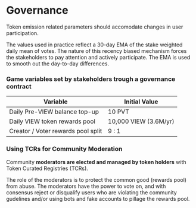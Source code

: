 # Governance

Token emission related parameters should accomodate changes in user participation. 

The values used in practice reflect a 30-day EMA of the stake weighted daily mean of votes. The nature of this recency biased mechanism forces the stakeholders to pay attention and actively participate. The EMA is used to smooth out the day-to-day differences.

### Game variables set by stakeholders trough a governance contract

| Variable                           | Initial Value         |
| ---------------------------------- | --------------------- |
| Daily Pre-VIEW balance top-up      | 10 PVT                |
| Daily VIEW token rewards pool      | 10,000 VIEW (3.6M/yr) |
| Creator / Voter rewards pool split | 9 : 1                 |

### Using TCRs for Community Moderation

Community **moderators are elected and managed by token holders** with Token Curated Registries (TCRs).

The role of the moderators is to protect the common good (rewards pool) from abuse. The moderators have the power to vote on, and with consensus reject or disqualify users who are violating the community gudelines and/or using bots and fake accounts to pillage the rewards pool.
